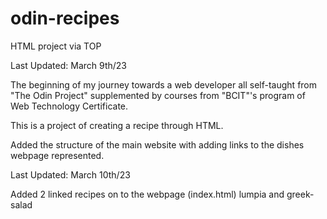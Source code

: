 # odin-recipes
HTML project via TOP

Last Updated: March 9th/23

The beginning of my journey towards a web developer all self-taught from "The Odin Project" supplemented by courses from "BCIT"'s program of Web Technology Certificate.

This is a project of creating a recipe through HTML.


Added the structure of the main website with adding links to the dishes webpage represented.

Last Updated: March 10th/23

Added 2 linked recipes on to the webpage (index.html)
lumpia and greek-salad